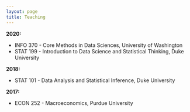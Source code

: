 ```yaml
---
layout: page
title: Teaching
---
```


**2020:**

- INFO 370 - Core Methods in Data Sciences, University of Washington
- STAT 199 - Introduction to Data Science and Statistical Thinking, Duke University

**2018:** 
- STAT 101 - Data Analysis and Statistical Inference, Duke University

**2017:**
- ECON 252 - Macroeconomics, Purdue University

